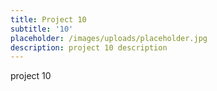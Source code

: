 ```yaml
---
title: Project 10
subtitle: '10'
placeholder: /images/uploads/placeholder.jpg
description: project 10 description
---
```

project 10
